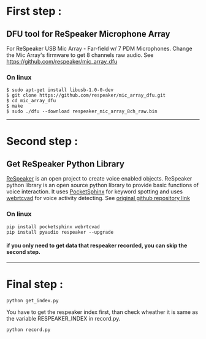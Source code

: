 # First step :
## DFU tool for ReSpeaker Microphone Array
For ReSpeaker USB Mic Array - Far-field w/ 7 PDM Microphones. Change the Mic Array's firmware to get 8 channels raw audio. 
See https://github.com/respeaker/mic_array_dfu
### On linux
```
$ sudo apt-get install libusb-1.0-0-dev 
$ git clone https://github.com/respeaker/mic_array_dfu.git
$ cd mic_array_dfu
$ make
$ sudo ./dfu --download respeaker_mic_array_8ch_raw.bin
```
---
# Second step :
## Get ReSpeaker Python Library
[ReSpeaker](https://respeaker.io/) is an open project to create voice enabled objects. ReSpeaker python library is an open source python library to provide basic functions of voice interaction.
It uses [PocketSphinx](https://github.com/cmusphinx/pocketsphinx) for keyword spotting and uses [webrtcvad](https://github.com/wiseman/py-webrtcvad) for voice activity detecting.
See [original github repository link](https://github.com/respeaker/respeaker_python_library/blob/master/README.md)
### On linux
```
pip install pocketsphinx webrtcvad
pip install pyaudio respeaker --upgrade
```
#### if you only need to get data that respeaker recorded, you can skip the second step.
---
# Final step :
```
python get_index.py
```
You have to get the respeaker index first, than check wheather it is same as the variable RESPEAKER_INDEX in record.py.
```
python record.py
	
	
	
